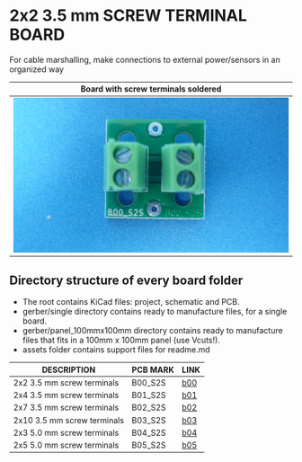 
# 2x2 3.5 mm SCREW TERMINAL BOARD

For cable marshalling, make connections to external power/sensors in an organized way

Board with screw terminals soldered                                        |
---------------------------------------------------------------------------|
![](/b-screw-terminal-wire-connectors/b00/assets/img/solderedterminals.jpg)|


## Directory structure of every board folder

* The root contains KiCad files: project, schematic and PCB.
* gerber/single directory contains ready to manufacture files, for a single board.
* gerber/panel_100mmx100mm directory contains ready to manufacture files that fits in a 100mm x 100mm panel (use Vcuts!).
* assets folder contains support files for readme.md

| DESCRIPTION                | PCB MARK| LINK                                     
|----------------------------|---------|------
| 2x2 3.5 mm screw terminals | B00_S2S | [b00](/b-screw-terminal-wire-connectors/b00)
| 2x4 3.5 mm screw terminals | B01_S2S | [b01](/b-screw-terminal-wire-connectors/b01)
| 2x7 3.5 mm screw terminals | B02_S2S | [b02](/b-screw-terminal-wire-connectors/b02)
| 2x10 3.5 mm screw terminals| B03_S2S | [b03](/b-screw-terminal-wire-connectors/b03)
| 2x3 5.0 mm screw terminals | B04_S2S | [b04](/b-screw-terminal-wire-connectors/b04)
| 2x5 5.0 mm screw terminals | B05_S2S | [b05](/b-screw-terminal-wire-connectors/b05)

